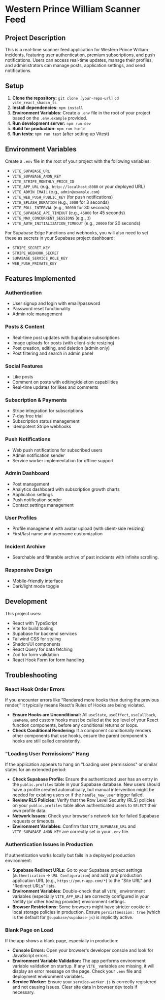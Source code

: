 # Western Prince William Scanner Feed

## Project Description
This is a real-time scanner feed application for Western Prince William incidents, featuring user authentication, premium subscriptions, and push notifications. Users can access real-time updates, manage their profiles, and administrators can manage posts, application settings, and send notifications.

## Setup
1.  **Clone the repository:**
    `git clone [your-repo-url]`
    `cd vite_react_shadcn_ts`
2.  **Install dependencies:**
    `npm install`
3.  **Environment Variables:**
    Create a `.env` file in the root of your project based on the `.env.example` provided.
4.  **Run development server:**
    `npm run dev`
5.  **Build for production:**
    `npm run build`
6.  **Run tests:**
    `npm run test` (after setting up Vitest)

## Environment Variables
Create a `.env` file in the root of your project with the following variables:
-   `VITE_SUPABASE_URL`
-   `VITE_SUPABASE_ANON_KEY`
-   `VITE_STRIPE_MONTHLY_PRICE_ID`
-   `VITE_APP_URL` (e.g., `http://localhost:8080` or your deployed URL)
-   `VITE_ADMIN_EMAIL` (e.g., `admin@example.com`)
-   `VITE_WEB_PUSH_PUBLIC_KEY` (for push notifications)
-   `VITE_SPLASH_DURATION` (e.g., `3000` for 3 seconds)
-   `VITE_POLL_INTERVAL` (e.g., `30000` for 30 seconds)
-   `VITE_SUPABASE_API_TIMEOUT` (e.g., `45000` for 45 seconds)
-   `VITE_MAX_CONCURRENT_SESSIONS` (e.g., `3`)
-   `VITE_AUTH_INITIALIZATION_TIMEOUT` (e.g., `20000` for 20 seconds)

For Supabase Edge Functions and webhooks, you will also need to set these as secrets in your Supabase project dashboard:
-   `STRIPE_SECRET_KEY`
-   `STRIPE_WEBHOOK_SECRET`
-   `SUPABASE_SERVICE_ROLE_KEY`
-   `WEB_PUSH_PRIVATE_KEY`

## Features Implemented

### Authentication
-   User signup and login with email/password
-   Password reset functionality
-   Admin role management

### Posts & Content
-   Real-time post updates with Supabase subscriptions
-   Image uploads for posts (with client-side resizing)
-   Post creation, editing, and deletion (admin only)
-   Post filtering and search in admin panel

### Social Features
-   Like posts
-   Comment on posts with editing/deletion capabilities
-   Real-time updates for likes and comments

### Subscription & Payments
-   Stripe integration for subscriptions
-   7-day free trial
-   Subscription status management
-   Idempotent Stripe webhooks

### Push Notifications
-   Web push notifications for subscribed users
-   Admin notification sender
-   Service worker implementation for offline support

### Admin Dashboard
-   Post management
-   Analytics dashboard with subscription growth charts
-   Application settings
-   Push notification sender
-   Contact settings management

### User Profiles
-   Profile management with avatar upload (with client-side resizing)
-   First/last name and username customization

### Incident Archive
-   Searchable and filterable archive of past incidents with infinite scrolling.

### Responsive Design
-   Mobile-friendly interface
-   Dark/light mode toggle

## Development

This project uses:
-   React with TypeScript
-   Vite for build tooling
-   Supabase for backend services
-   Tailwind CSS for styling
-   Shadcn/UI components
-   React Query for data fetching
-   Zod for form validation
-   React Hook Form for form handling

## Troubleshooting

### React Hook Order Errors
If you encounter errors like "Rendered more hooks than during the previous render," it typically means React's Rules of Hooks are being violated.
-   **Ensure Hooks are Unconditional:** All `useState`, `useEffect`, `useCallback`, `useMemo`, and custom hooks must be called at the top level of your React function components, before any conditional returns or loops.
-   **Check Conditional Rendering:** If a component conditionally renders other components that use hooks, ensure the parent component's hooks are still called consistently.

### "Loading User Permissions" Hang
If the application appears to hang on "Loading user permissions" or similar states for an extended period:
-   **Check Supabase Profile:** Ensure the authenticated user has an entry in the `public.profiles` table in your Supabase database. New users should have a profile created automatically, but manual intervention might be needed for existing users or if the `handle_new_user` trigger failed.
-   **Review RLS Policies:** Verify that the Row Level Security (RLS) policies on your `public.profiles` table allow authenticated users to `SELECT` their own profile data.
-   **Network Issues:** Check your browser's network tab for failed Supabase requests or timeouts.
-   **Environment Variables:** Confirm that `VITE_SUPABASE_URL` and `VITE_SUPABASE_ANON_KEY` are correctly set in your `.env` file.

### Authentication Issues in Production
If authentication works locally but fails in a deployed production environment:
-   **Supabase Redirect URLs:** Go to your Supabase project settings (`Authentication` -> `URL Configuration`) and add your production application URL (e.g., `https://your-app.com/*`) to the "Site URL" and "Redirect URLs" lists.
-   **Environment Variables:** Double-check that all `VITE_` environment variables (especially `VITE_APP_URL`) are correctly configured in your Netlify (or other hosting provider) environment settings.
-   **Browser Restrictions:** Some browsers might have stricter cookie or local storage policies in production. Ensure `persistSession: true` (which is the default for `@supabase/supabase-js`) is implicitly active.

### Blank Page on Load
If the app shows a blank page, especially in production:
-   **Console Errors:** Open your browser's developer console and look for JavaScript errors.
-   **Environment Variable Validation:** The app performs environment variable validation on startup. If any `VITE_` variables are missing, it will display an error message on the page. Check your `.env` file and deployment environment variables.
-   **Service Worker:** Ensure your `service-worker.js` is correctly registered and not causing issues. Clear site data in browser dev tools if necessary.